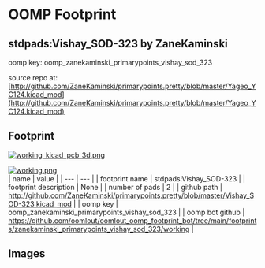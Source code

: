 # OOMP Footprint  
## stdpads:Vishay_SOD-323  by ZaneKaminski  
  
oomp key: oomp_zanekaminski_primarypoints_vishay_sod_323  
  
source repo at: [http://github.com/ZaneKaminski/primarypoints.pretty/blob/master/Yageo_YC124.kicad_mod](http://github.com/ZaneKaminski/primarypoints.pretty/blob/master/Yageo_YC124.kicad_mod)  
## Footprint  
  
[![working_kicad_pcb_3d.png](working_kicad_pcb_3d_600.png)](working_kicad_pcb_3d.png)  
  
[![working.png](working_600.png)](working.png)  
| name | value | 
| --- | --- | 
| footprint name | stdpads:Vishay_SOD-323 | 
| footprint description | None | 
| number of pads | 2 | 
| github path | http://github.com/ZaneKaminski/primarypoints.pretty/blob/master/Vishay_SOD-323.kicad_mod | 
| oomp key | oomp_zanekaminski_primarypoints_vishay_sod_323 | 
| oomp bot github | https://github.com/oomlout/oomlout_oomp_footprint_bot/tree/main/footprints/zanekaminski_primarypoints_vishay_sod_323/working | 
## Images  
